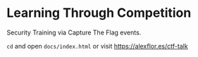 # Learning Through Competition

Security Training via Capture The Flag events.

`cd` and open `docs/index.html` or visit https://alexflor.es/ctf-talk

